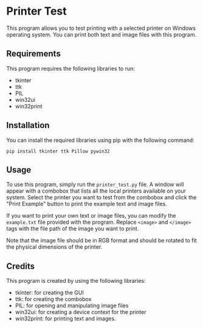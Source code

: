 # Printer Test

This program allows you to test printing with a selected printer on Windows operating system. You can print both text and image files with this program. 

## Requirements

This program requires the following libraries to run:
- tkinter
- ttk
- PIL
- win32ui
- win32print

## Installation

You can install the required libraries using pip with the following command:

```pip install tkinter ttk Pillow pywin32```


## Usage

To use this program, simply run the `printer_test.py` file. A window will appear with a combobox that lists all the local printers available on your system. Select the printer you want to test from the combobox and click the "Print Example" button to print the example text and image files.

If you want to print your own text or image files, you can modify the `example.txt` file provided with the program. Replace `<image>` and `</image>` tags with the file path of the image you want to print. 

Note that the image file should be in RGB format and should be rotated to fit the physical dimensions of the printer.

## Credits

This program is created by using the following libraries:
- tkinter: for creating the GUI
- ttk: for creating the combobox
- PIL: for opening and manipulating image files
- win32ui: for creating a device context for the printer
- win32print: for printing text and images.

